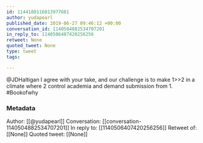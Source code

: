 ```yaml
---
id: 1144180116013977601
author: yudapearl
published_date: 2019-06-27 09:46:12 +00:00
conversation_id: 1140504882534707201
in_reply_to: 1140506407420256256
retweet: None
quoted_tweet: None
type: tweet
tags:

---
```


@JDHaltigan I agree with your take, and our challenge is to make 1&gt;&gt;2 in a climate where 2 control academia and demand submission from 1. #Bookofwhy

### Metadata

Author: [[@yudapearl]]
Conversation: [[conversation-1140504882534707201]]
In reply to: [[1140506407420256256]]
Retweet of: [[None]]
Quoted tweet: [[None]]
